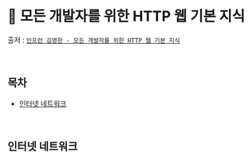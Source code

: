 # 🌱 모든 개발자를 위한 HTTP 웹 기본 지식
출저 : [`인프런 김영한 - 모든 개발자를 위한 HTTP 웹 기본 지식`](https://inf.run/xRKw)

<br>

## 목차
- [인터넷 네트워크](#인터넷-네트워크)


<br>

## 인터넷 네트워크

